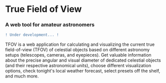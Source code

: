 # True Field of View 
### A web tool for amateur astronomers

```diff
! Under development... !
```

TFOV is a web application for calculating and visualizing the current true field-of-view (TFOV) of celestial objects based on different astronomy setups (telescopes, cameras, and eyepieces). Get valuable information about the precise angular and visual diameter of dedicated celestial objects (and their respective astronomical units), choose different visualization options, check tonight's local weather forecast, select presets off the shelf, and much more.
